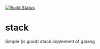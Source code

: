 [![Build Status](https://travis-ci.org/quchunguang/stack.svg?branch=master)](https://travis-ci.org/quchunguang/stack)

# stack
Simple (is good) stack implement of golang
